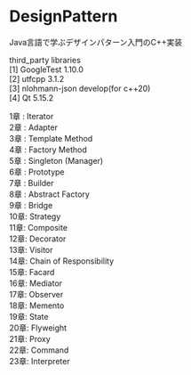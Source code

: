 # DesignPattern
Java言語で学ぶデザインパターン入門のC++実装</br>

third_party libraries</br>
[1] GoogleTest 1.10.0</br>
[2] utfcpp 3.1.2</br>
[3] nlohmann-json develop(for c++20)</br>
[4] Qt 5.15.2</br>

1章 : Iterator</br>
2章 : Adapter</br>
3章 : Template Method</br>
4章 : Factory Method</br>
5章 : Singleton (Manager)</br>
6章 : Prototype</br>
7章 : Builder</br>
8章 : Abstract Factory</br>
9章 : Bridge</br>
10章: Strategy</br>
11章: Composite</br>
12章: Decorator</br>
13章: Visitor</br>
14章: Chain of Responsibility</br>
15章: Facard</br>
16章: Mediator</br>
17章: Observer</br>
18章: Memento</br>
19章: State</br>
20章: Flyweight</br>
21章: Proxy</br>
22章: Command</br>
23章: Interpreter</br>


